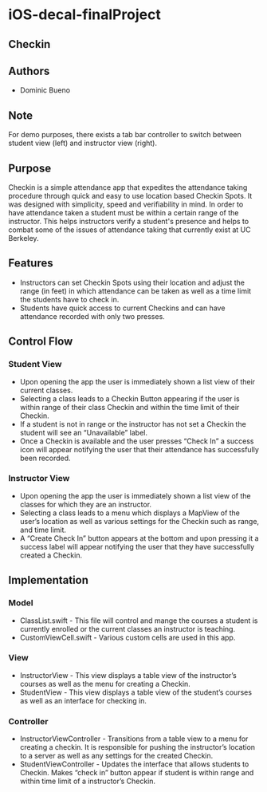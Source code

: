 # iOS-decal-finalProject

## Checkin ##
## Authors ##
  * Dominic Bueno
  
## Note ##
 For demo purposes, there exists a tab bar controller to switch between student view (left) and instructor view (right).

## Purpose ##
   Checkin is a simple attendance app that expedites the attendance taking procedure through quick and easy to use location based Checkin Spots. It was designed with simplicity, speed and verifiability in mind. In order to have attendance taken a student must be within a certain range of the instructor. This helps instructors verify a student's presence and helps to combat some of the issues of attendance taking that currently exist at UC Berkeley.
   
## Features ##
  * Instructors can set Checkin Spots using their location and adjust the range (in feet) in which attendance can be taken as well as a time limit the students have to check in.
  * Students have quick access to current Checkins and can have attendance recorded with only two presses.
  
## Control Flow 
### Student View ###
  * Upon opening the app the user is immediately shown a list view of their current classes.
  * Selecting a class leads to a Checkin Button appearing if the user is within range of their class Checkin and within the time limit of their Checkin.
  * If a student is not in range or the instructor has not set a Checkin the student will see an “Unavailable” label.
  * Once a Checkin is available and the user presses “Check In” a success icon will appear notifying the user that their attendance has successfully been recorded.
  
### Instructor View ###
  * Upon opening the app the user is immediately shown a list view of the classes for which they are an instructor.
  * Selecting a class leads to a menu which displays a MapView of the user’s location as well as various settings for the Checkin such as range, and time limit.
  * A “Create Check In” button appears at the bottom and upon pressing it a success label will appear notifying the user that they have successfully created a Checkin.

  
## Implementation
### Model ###
   * ClassList.swift - This file will control and mange the courses a student is currently enrolled or the current classes an instructor is teaching.
   * CustomViewCell.swift - Various custom cells are used in this app.
   
### View ###
   * InstructorView - This view displays a table view of the instructor’s courses as well as the menu for creating a Checkin.
   * StudentView - This view displays a table view of the student’s courses as well as an interface for checking in.

   
   
### Controller ###
   * InstructorViewController - Transitions from a table view to a menu for creating a checkin. It is responsible for pushing the instructor’s location to a server as well as any settings for the created Checkin.
   * StudentViewController - Updates the interface that allows students to Checkin. Makes “check in” button appear if student is within range and within time limit of a instructor’s Checkin.
